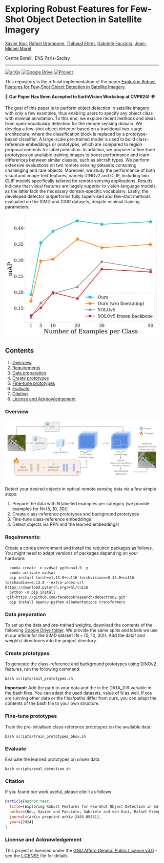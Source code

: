 # Exploring Robust Features for Few-Shot Object Detection in Satellite Imagery

[Xavier Bou](https://www.linkedin.com/in/xavier-bou-hernandez-39b517134/), [Rafael Grompone](https://scholar.google.fr/citations?user=GLovf4UAAAAJ&hl=en), [Thibaud Ehret](https://tehret.github.io), [Gabriele Facciolo](http://gfacciol.github.io/), [Jean-Michel Morel](https://sites.google.com/site/jeanmichelmorelcmlaenscachan/)

Centre Borelli, ENS Paris-Saclay

---

[![arXiv](https://img.shields.io/badge/paper-arxiv-brightgreen)]()
[![Google Drive](https://img.shields.io/badge/files-Google_Drive-blueviolet)](https://drive.google.com/drive/folders/1g3JhJivPlmpCfggAAJoiZPJDOIBeJR5J?usp=sharing)
[![Project](https://img.shields.io/badge/project%20web-github.io-red)]()

This repository is the official implementation of the paper [Exploring Robust Features for Few-Shot Object Detection in Satellite Imagery](https://arxiv.org/abs/2403.05381).

🎉 **Our Paper Has Been Accepted to EarthVision Workshop at CVPR24!** 🌍

The goal of this paper is to perform object detection in satellite imagery with only a few examples, thus enabling users to specify any object class with minimal annotation. To this end, we explore recent methods and ideas from open-vocabulary detection for the remote sensing domain. We develop a few-shot object detector based on a traditional two-stage architecture, where the classification block is replaced by a prototype-based classifier. A large-scale pre-trained model is used to build class-reference embeddings or prototypes, which are compared to region proposal contents for label prediction. In addition, we propose to fine-tune prototypes on available training images to boost performance and learn differences between similar classes, such as aircraft types. We perform extensive evaluations on two remote sensing datasets containing challenging and rare objects. Moreover, we study the performance of both visual and image-text features, namely DINOv2 and CLIP, including two CLIP models specifically tailored for remote sensing applications. Results indicate that visual features are largely superior to vision-language models, as the latter lack the necessary domain-specific vocabulary. Lastly, the developed detector outperforms fully supervised and few-shot methods evaluated on the SIMD and DIOR datasets, despite minimal training parameters.

![Alt text](./assets/teaser_plot_v3.png)

## Contents

1. [Overview](#Overview)
1. [Requirements](#Requirements)
1. [Data preparation](#Data-preparation)
1. [Create prototypes](#Create-prototypes)
1. [Fine-tune prototypes](#Fine-tune-prototypes)
1. [Evaluate](#Evaluate)
1. [Citation](#Citation)
1. [License and Acknowledgement](#License-and-Acknowledgement)

### Overview
![Alt text](./assets/detector_inference_v1.png)

Detect your desired objects in optical remote sensing data via a few simple steps:
1. Prepare the data with N labelled examples per category (we provide examples for N={5, 10, 30})
1. Create class-reference prototypes and background prototypes
1. Fine-tune class-reference embeddings
1. Detect objects via RPN and the learned embeddings!

### Requirements:
Create a conda environment and install the required packages as follows. You might need to adapt versions of packages depending on your hardware:
```Shell
  conda create -n ovdsat python=3.9 -y
  conda activate ovdsat
  pip install torch==1.13.0+cu116 torchvision==0.14.0+cu116 torchaudio==0.13.0 --extra-index-url https://download.pytorch.org/whl/cu116
  python -m pip install 'git+https://github.com/facebookresearch/detectron2.git'
  pip install opencv-python albumentations transformers
```

### Data preparation
To set up the data and pre-trained weights, download the contents of the following [Google Drive folder](https://drive.google.com/drive/folders/1g3JhJivPlmpCfggAAJoiZPJDOIBeJR5J?usp=sharing). We provide the same splits and labels we use in our article for the SIMD dataset (N = {5, 10, 30}). Add the data/ and weights/ directories into the project directory.

### Create prototypes
To generate the class-reference and background prototypes using [DINOv2](https://github.com/facebookresearch/dinov2) features, run the following command:
```Shell
bash scripts/init_prototypes.sh
```
**Important:** Add the path to your data and the in the DATA_DIR variable in the bash files. You can adapt the used datasets, value of N as well. If you are running other data or the files/paths differ from ours, you can adapt the contents of the bash file to your own structure.

### Fine-tune prototypes
Train the pre-initialised class-reference prototypes on the available data:
```Shell
bash scripts/train_prototypes_bbox.sh
```

### Evaluate
Evaluate the learned prototypes on unsen data:
```Shell
bash scripts/eval_detection.sh
```

### Citation
If you found our work useful, please cite it as follows:
```bibtex
@article{Author:Year,
  title={Exploring Robust Features for Few-Shot Object Detection in Satellite Imagery},
  author={Bou, Xavier and Facciolo, Gabriele and von Gioi, Rafael Grompone and Morel, Jean-Michel and Ehret, Thibaud},
  journal={arXiv preprint arXiv:2403.05381},
  year={2024}
}
```

### License and Acknowledgement

This project is licensed under the [GNU Affero General Public License v3.0](LICENSE) - see the [LICENSE](LICENSE) file for details.
